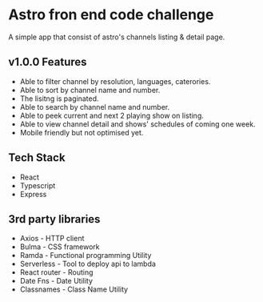# Astro fron end code challenge

A simple app that consist of astro's channels listing & detail page.

## v1.0.0 Features

- Able to filter channel by resolution, languages, caterories.
- Able to sort by channel name and number.
- The lisitng is paginated.
- Able to search by channel name and number.
- Able to peek current and next 2 playing show on listing.
- Able to view channel detail and shows' schedules of coming one week.
- Mobile friendly but not optimised yet.

## Tech Stack

- React
- Typescript
- Express

## 3rd party libraries

- Axios - HTTP client
- Bulma - CSS framework
- Ramda - Functional programming Utility
- Serverless - Tool to deploy api to lambda
- React router - Routing
- Date Fns - Date Utility
- Classnames - Class Name Utility
